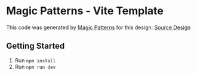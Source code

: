 # Magic Patterns - Vite Template

This code was generated by [Magic Patterns](https://magicpatterns.com) for this design: [Source Design](https://www.magicpatterns.com/c/ax9g3puirnvdzanzqigakk)

## Getting Started

1. Run `npm install`
2. Run `npm run dev`
